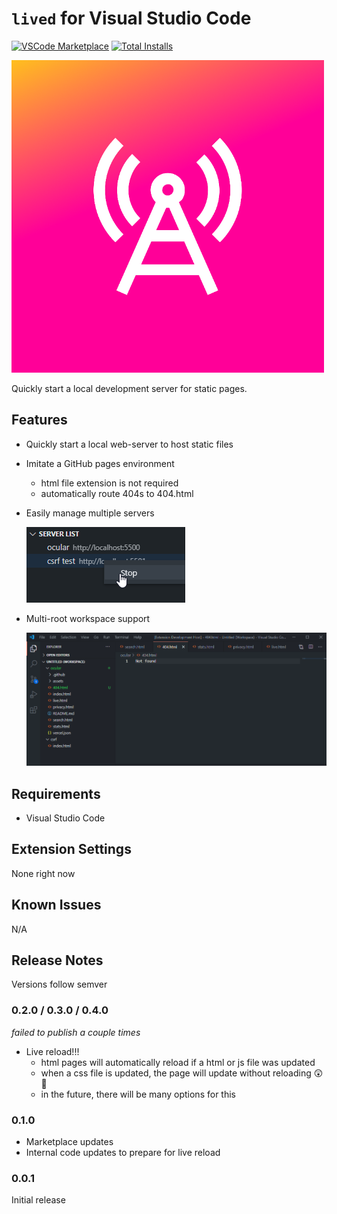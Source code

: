 # `lived` for Visual Studio Code

[![VSCode Marketplace](https://img.shields.io/vscode-marketplace/v/jeffalo.lived.svg?style=flat-square&label=vscode%20marketplace)](https://marketplace.visualstudio.com/items?itemName=jeffalo.lived) [![Total Installs](https://img.shields.io/vscode-marketplace/d/jeffalo.lived.svg?style=flat-square)](https://marketplace.visualstudio.com/items?itemName=jeffalo.lived)

![icon](images/icon.png)

Quickly start a local development server for static pages.

## Features

- Quickly start a local web-server to host static files
- Imitate a GitHub pages environment
    - html file extension is not required
    - automatically route 404s to 404.html
- Easily manage multiple servers

    ![Manage multiple servers](images/manage.png)

- Multi-root workspace support 

    ![Multiple workspace roots](images/multi.gif)

## Requirements

- Visual Studio Code

## Extension Settings

None right now

## Known Issues

N/A

## Release Notes

Versions follow semver

### 0.2.0 / 0.3.0 / 0.4.0

_failed to publish a couple times_

- Live reload!!!
    - html pages will automatically reload if a html or js file was updated
    - when a css file is updated, the page will update without reloading 😲 🤯
    - in the future, there will be many options for this

### 0.1.0

- Marketplace updates
- Internal code updates to prepare for live reload

### 0.0.1

Initial release
